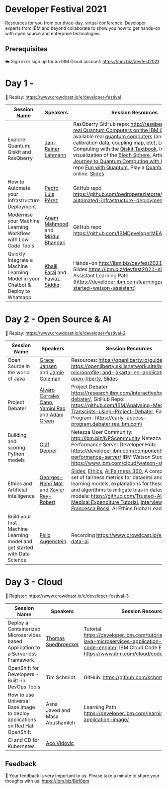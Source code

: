# Developer Festival 2021
Resources for you from our three-day, virtual conference. Developer experts from IBM and beyond collaborate to show you how to get hands-on with open source and enterprise technologies.

## Prerequisites
☁️ Sign in or sign up for an IBM Cloud account: https://ibm.biz/devfest2021

# Day 1 - 
🎥 Replay: https://www.crowdcast.io/e/developer-festival

|Session Name|Speakers|Session Resources|
|----|----|----|
|Explore Quantum: Qiskit and RasQberry|[Jan-Rainer Lahmann](https://www.linkedin.com/in/janlahmann/)| RasQberry GitHub repo: http://rasqberry.org, [Try real Quantum Computers on the IBM Cloud](http://quantum-computing.ibm.com), See all available real [quantum computers](https://quantum-computing.ibm.com/services?services=systems) (and detailed calibration data, coupling map, etc), Learn Quantum Computing with the [Qiskit Textbook](http://qiskit.org/textbook/), Interactive visualization of the [Bloch Sphere](https://javafxpert.github.io/grok-bloch/), Article: [Hands-On Journey to Quantum Computing with IBM](https://medium.com/@jan.lahmann/hands-on-journey-to-quantum-computing-with-ibm-2487f0b2e10b), GitHub repo [Fun with Quantum](https://github.com/JanLahmann/Fun-with-Quantum), Play a [Quantum Coin Game](https://ibm.biz/QuantumCoinGame) online. [Slides](https://ibm.box.com/s/jjfnif8znqrow58uczzcxmiubt4ewh8e)
|How to Automate your Infrastructure Deployment|[Pedro Luis Pérez](https://www.linkedin.com/in/perezlatorre/)|GitHub repo https://github.com/pedroperezlatorre/public-automated-infrastructure-deployment
|Modernise your Machine Learning Workflow with Low Code Tools|[Anam Mahmood](https://www.linkedin.com/in/anam-mahmood-sheikh/) and [Mridul Bhandari](https://www.linkedin.com/in/mridul-bhandari/)|GitHub repo https://github.com/IBMDeveloperMEA/DevFest2021
|Quickly Integrate a Machine Learning Model in your Chatbot & Deploy to Whatsapp| [Khalil Faraj](https://www.linkedin.com/in/khalilfaraj/) and [Fawaz Siddiqi](https://www.linkedin.com/in/fawazsiddiqi/)| Hands-on http://ibm.biz/devfest2021handson, Slides https://ibm.biz/devfest2021-slides, Watson Assistant Learning Path (https://developer.ibm.com/learningpaths/get-started-watson-assistant)

# Day 2 - Open Source & AI
🎥 Replay: https://www.crowdcast.io/e/developer-festival-2

|Session Name|Speakers|Session Resources|
|----|----|----|
|Open Source in the world of Java|[Grace Jansen](https://www.linkedin.com/in/grace-jansen) and [Jamie Coleman](https://www.linkedin.com/in/jamie-coleman)| Resources: https://openliberty.io/guides/, Lab https://openliberty.skillsnetwork.site/building-a-microprofile-and-jakarta-ee-application-with-open-liberty, [Slides](https://www.slideshare.net/JamieColeman19/open-source-in-the-world-of-java) |
|Project Debater| [Álvaro Corrales Cano](https://www.linkedin.com/in/alvaro-corrales-cano/), [Yamini Rao](https://www.linkedin.com/in/yamini-rao/) and [Adam Green](https://www.linkedin.com/in/adam-green-09bb6bb2/)| Project Debater https://research.ibm.com/interactive/project-debater/, GitHub Repo: https://github.com/IBM/Analysing-Medical-Transcipts-using-Project-Debater, Early Access Program : https://early-access-program.debater.res.ibm.com/ |
|Building and scoring Python models|[Olaf Depper](https://www.linkedin.com/in/odepper/)|Netezza User Community: http://ibm.biz/NPScommunity Netezza Performance Server Developer Hub: https://developer.ibm.com/components/netezza-performance-server/ IBM Watson Studio: https://www.ibm.com/cloud/watson-studio |
|Ethics and Artificial Intelligence| [Georges-Henri Moll](https://www.linkedin.com/in/georgeshenrimoll) and [Xavier Rey-Robert](https://www.linkedin.com/in/xreyrobert/)| [Slides](https://ibm.box.com/s/idwhb8gf8uaq2qp63spzqo0jj58x4dew), [Ethics](https://www.ibm.com/artificial-intelligence/ethics), [AI Fairness 360](https://aif360.mybluemix.net/), A comprehensive set of fairness metrics for datasets and machine learning models, explanations for these metrics, and algorithms to mitigate bias in datasets and models: https://github.com/Trusted-AI/AIF360, [Medical Expenditure Tutorial](https://nbviewer.org/github/Trusted-AI/AIF360/blob/master/examples/tutorial_medical_expenditure.ipynb), [Interview of Francesca Rossi](https://www.youtube.com/watch?v=yoxmfQQ8LTM&ab_channel=CERN), AI Ethics Global Leader at IBM |
|Build your first Machine Learning model and get started with Data Science|[Felix Augenstein](https://www.linkedin.com/in/felixaugenstein/)|Recording https://www.crowdcast.io/e/auto-data-ai |

# Day 3 - Cloud
🎥 Register: https://www.crowdcast.io/e/developer-festival-3

|Session Name|Speakers|Session Resources|
|----|----|----|
|Deploy a Containerized Microservices based Application to a Serverless Framework| [Thomas Suedbroecker](https://www.linkedin.com/in/thomassuedbroecker/)|Tutorial https://developer.ibm.com/tutorials/deploy-a-java-microservices-application-to-ibm-cloud-code-engine/, IBM Cloud Code Engine https://www.ibm.com/cloud/code-engine |
|OpenShift for Developers - Built-in DevOps Tools|Tim Schmidt|GitHub: https://github.com/schmti|
|How to use Universal Base Image to deploy applications on Red Hat OpenShift|Asna Javed and Masa Abushamleh|Learning Path https://developer.ibm.com/learningpaths/universal-application-image/|
|CI and CD for Kubernetes|[Aco Vidovic](https://www.linkedin.com/in/aco-vidovic-6930647)||

## Feedback
💬 Your feedback is very important to us. Please take a minute to share your thoughts with us: https://ibm.biz/Bdf8pm  
